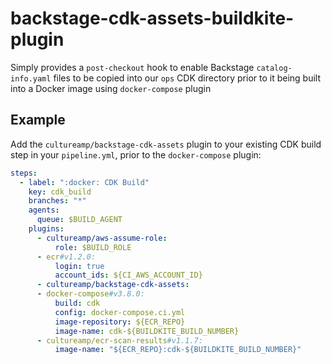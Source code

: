 # backstage-cdk-assets-buildkite-plugin

Simply provides a `post-checkout` hook to enable Backstage `catalog-info.yaml` files to be copied
into our `ops` CDK directory prior to it being built into a Docker image using `docker-compose` plugin

## Example

Add the `cultureamp/backstage-cdk-assets` plugin to your  existing CDK build step in your `pipeline.yml`, prior to the `docker-compose` plugin:

```yml
steps:
  - label: ":docker: CDK Build"
    key: cdk_build
    branches: "*"
    agents:
      queue: $BUILD_AGENT
    plugins:
      - cultureamp/aws-assume-role:
          role: $BUILD_ROLE
      - ecr#v1.2.0:
          login: true
          account_ids: ${CI_AWS_ACCOUNT_ID}
      - cultureamp/backstage-cdk-assets:
      - docker-compose#v3.8.0:
          build: cdk
          config: docker-compose.ci.yml
          image-repository: ${ECR_REPO}
          image-name: cdk-${BUILDKITE_BUILD_NUMBER}
      - cultureamp/ecr-scan-results#v1.1.7:
          image-name: "${ECR_REPO}:cdk-${BUILDKITE_BUILD_NUMBER}"
```
